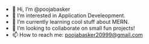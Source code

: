 - 👋 Hi, I’m @poojabasker
- 👀 I’m interested in Application Develeopment.
- 🌱 I’m currently learning cool stuff about MERN.
- 💞️ I’m looking to collaborate on small fun projects! 
- 📫 How to reach me: poojabasker20999@gmail.com

<!---
poojabasker/poojabasker is a ✨ special ✨ repository because its `README.md` (this file) appears on your GitHub profile.
You can click the Preview link to take a look at your changes.
--->
